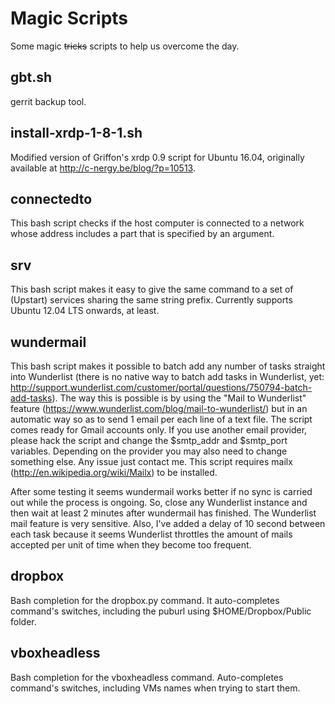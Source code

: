 Magic Scripts
=============

Some magic ~~tricks~~ scripts to help us overcome the day.

gbt.sh
---
gerrit backup tool.

install-xrdp-1-8-1.sh
---
Modified version of Griffon's xrdp 0.9 script for Ubuntu 16.04, originally available at http://c-nergy.be/blog/?p=10513.

connectedto
---
This bash script checks if the host computer is connected to a network whose address includes a part that is specified by an argument.

srv
---
This bash script makes it easy to give the same command to a set of (Upstart) services sharing the same string prefix.
Currently supports Ubuntu 12.04 LTS onwards, at least.

wundermail
---
This bash script makes it possible to batch add any number of tasks straight into Wunderlist (there is no native way to batch add tasks in Wunderlist, yet: http://support.wunderlist.com/customer/portal/questions/750794-batch-add-tasks). The way this is possible is by using the "Mail to Wunderlist" feature (https://www.wunderlist.com/blog/mail-to-wunderlist/) but in an automatic way so as to send 1 email per each line of a text file. The script comes ready for Gmail accounts only. If you use another email provider, please hack the script and change the $smtp_addr and $smtp_port variables. Depending on the provider you may also need to change something else. Any issue just contact me. This script requires mailx (http://en.wikipedia.org/wiki/Mailx) to be installed.

After some testing it seems wundermail works better if no sync is carried out while the process is ongoing. So, close any Wunderlist instance and then wait at least 2 minutes after wundermail has finished. The Wunderlist mail feature is very sensitive. Also, I've added a delay of 10 second between each task because it seems Wunderlist throttles the amount of mails accepted per unit of time when they become too frequent.

dropbox
---
Bash completion for the dropbox.py command. It auto-completes command's switches, including the puburl using $HOME/Dropbox/Public folder.

vboxheadless
---
Bash completion for the vboxheadless command. Auto-completes command's switches, including VMs names when trying to start them.

